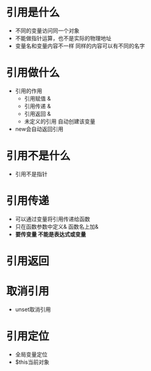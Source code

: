 # 引用是什么
* 不同的变量访问同一个对象
* 不能做指针运算，也不是实际的物理地址
* 变量名和变量内容不一样 同样的内容可以有不同的名字

# 引用做什么
* 引用的作用
    * 引用赋值 &
    * 引用传递 &
    * 引用返回 &
    * 未定义的引用 自动创建该变量
* new会自动返回引用

# 引用不是什么
* 引用不是指针

# 引用传递
* 可以通过变量将引用传递给函数
* 只在函数参数中定义&  函数名上加&
* **要传变量 不能是表达式或变量**

# 引用返回

# 取消引用
*  unset取消引用

# 引用定位
* 全局变量定位
* $this当前对象
